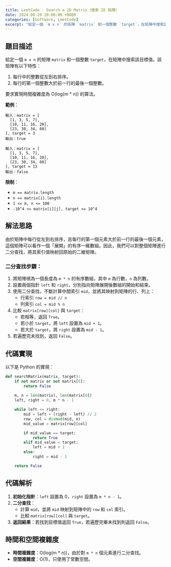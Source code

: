 ```yaml
---
title: LeetCode - Search a 2D Matrix（搜索 2D 矩陣）
date: 2024-08-20 20:00:00 +0800
categories: [Software, LeetCode]
excerpt: "給定一個 `m x n` 的矩陣 `matrix` 和一個整數 `target`，在矩陣中搜索該目標值。該矩陣有以下特性：1. 每行中的整數從左到右排序。2. 每行的第一個整數大於前一行的最後一個整數。要求實現時間複雜度為 O(log(m * n)) 的算法。"
---
```


## 題目描述
給定一個 `m x n` 的矩陣 `matrix` 和一個整數 `target`，在矩陣中搜索該目標值。該矩陣有以下特性：
1. 每行中的整數從左到右排序。
2. 每行的第一個整數大於前一行的最後一個整數。

要求實現時間複雜度為 O(log(m * n)) 的算法。

**範例**：

```plaintext
輸入：matrix = [
  [1, 3, 5, 7],
  [10, 11, 16, 20],
  [23, 30, 34, 60]
], target = 3
輸出：true

輸入：matrix = [
  [1, 3, 5, 7],
  [10, 11, 16, 20],
  [23, 30, 34, 60]
], target = 13
輸出：false
```

**限制**：
- `m == matrix.length`
- `n == matrix[i].length`
- `1 <= m, n <= 100`
- `-10^4 <= matrix[i][j], target <= 10^4`

## 解法思路
由於矩陣中每行從左到右排序，且每行的第一個元素大於前一行的最後一個元素，這個矩陣可以看作一個「展開」的有序一維數組。因此，我們可以對整個矩陣進行二分查找，將其索引值映射回原始的二維矩陣。

### 二分查找步驟：
1. 將矩陣視為一個長度為 `m * n` 的有序數組，其中 `m` 為行數，`n` 為列數。
2. 設置兩個指針 `left` 和 `right`，分別指向矩陣展開後數組的開始和結束。
3. 使用二分查找，不斷計算中間索引 `mid`，並將其映射到矩陣的行、列上：
   - 行索引 `row = mid // n`
   - 列索引 `col = mid % n`
4. 比較 `matrix[row][col]` 與 `target`：
   - 若相等，返回 `True`。
   - 若小於 `target`，將 `left` 設置為 `mid + 1`。
   - 若大於 `target`，將 `right` 設置為 `mid - 1`。
5. 若遍歷完未找到，返回 `False`。

## 代碼實現

以下是 Python 的實現：

```python
def searchMatrix(matrix, target):
    if not matrix or not matrix[0]:
        return False
    
    m, n = len(matrix), len(matrix[0])
    left, right = 0, m * n - 1

    while left <= right:
        mid = left + (right - left) // 2
        row, col = divmod(mid, n)
        mid_value = matrix[row][col]

        if mid_value == target:
            return True
        elif mid_value < target:
            left = mid + 1
        else:
            right = mid - 1

    return False
```

## 代碼解析
1. **初始化指針**：`left` 設置為 0，`right` 設置為 `m * n - 1`。
2. **二分查找**：
   - 計算 `mid`，並將 `mid` 映射到矩陣中的 `row` 和 `col` 索引。
   - 比較 `matrix[row][col]` 與 `target`。
3. **返回結果**：若找到目標值返回 `True`，若遍歷完畢未找到則返回 `False`。

## 時間和空間複雜度
- **時間複雜度**：O(log(m * n))，由於對 `m * n` 個元素進行二分查找。
- **空間複雜度**：O(1)，只使用了常數空間。
